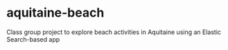 # aquitaine-beach
Class group project to explore beach activities in Aquitaine using an Elastic Search-based app
